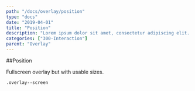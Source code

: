 ```yaml
---
path: "/docs/overlay/position"
type: "docs"
date: "2019-04-01"
title: "Position"
description: "Lorem ipsum dolor sit amet, consectetur adipiscing elit. Nunc tempus laoreet leo sit amet iaculis."
categories: ["300-Interaction"]
parent: "Overlay"
---
```


##Position

Fullscreen overlay but with usable sizes.

`.overlay--screen`

<demo>
  <demovanilla src="demos/inline/demos/overlay/position">
  </demovanilla>
</demo>

